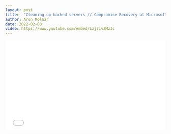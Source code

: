 ```yaml
---
layout: post
title:  "Cleaning up hacked servers // Compromise Recovery at Microsoft by Alex Kolmann, Part 3/3"
author: Aron Molnar
date: 2022-02-03
video: https://www.youtube.com/embed/Lzj7ivZMzIc
---
```


<div class="container" style="position: relative;width: 100%;height: 0;padding-bottom: 56.25%;">
<iframe src="//www.youtube.com/embed/Lzj7ivZMzIc" 
frameborder="0" allowfullscreen class="video" style="position: absolute;top: 0;left: 0;width: 100%;height: 100%;">
</iframe>
</div>